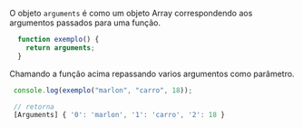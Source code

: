 O objeto `arguments` é como um objeto Array correspondendo aos argumentos passados para uma função.

```javascript
  function exemplo() {
    return arguments;
  }
```

Chamando a função acima repassando varios argumentos como parâmetro.

```javascript
 console.log(exemplo("marlon", "carro", 18));

 // retorna
 [Arguments] { '0': 'marlon', '1': 'carro', '2': 18 }
```
